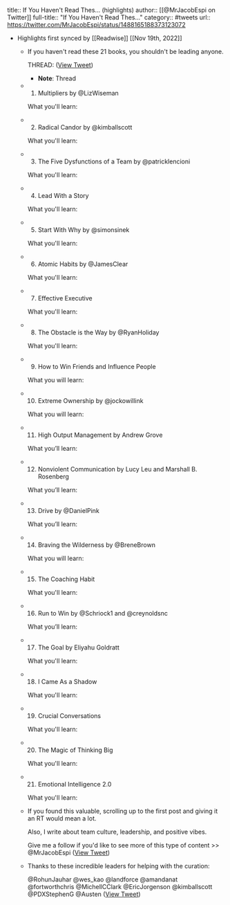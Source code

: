 title:: If You Haven't Read Thes... (highlights)
author:: [[@MrJacobEspi on Twitter]]
full-title:: "If You Haven't Read Thes..."
category:: #tweets
url:: https://twitter.com/MrJacobEspi/status/1488165188373123072

- Highlights first synced by [[Readwise]] [[Nov 19th, 2022]]
	- If you haven't read these 21 books, you shouldn't be leading anyone.
	  
	  THREAD: ([View Tweet](https://twitter.com/MrJacobEspi/status/1488165188373123072))
		- **Note**: Thread
	- 1) Multipliers by 
	  @LizWiseman
	  
	  What you'll learn:
	- 2) Radical Candor by 
	  @kimballscott
	  
	  What you'll learn:
	- 3) The Five Dysfunctions of a Team by 
	  @patricklencioni
	  
	  What you'll learn:
	- 4) Lead With a Story 
	  
	  What you'll learn:
	- 5) Start With Why by 
	  @simonsinek
	  
	  What you'll learn:
	- 6) Atomic Habits by 
	  @JamesClear
	  
	  What you'll learn:
	- 7) Effective Executive
	  
	  What you'll learn:
	- 8) The Obstacle is the Way by 
	  @RyanHoliday
	  
	  What you'll learn:
	- 9) How to Win Friends and Influence People
	  
	  What you will learn:
	- 10) Extreme Ownership by 
	  @jockowillink
	  
	  What you will learn:
	- 11)  High Output Management by Andrew Grove
	  
	  What you’ll learn:
	- 12) Nonviolent Communication by Lucy Leu and Marshall B. Rosenberg
	  
	  What you’ll learn:
	- 13) Drive by 
	  @DanielPink
	  
	  What you’ll learn:
	- 14) Braving the Wilderness by 
	  @BreneBrown
	  
	  What you will learn:
	- 15) The Coaching Habit
	  
	  What you'll learn:
	- 16) Run to Win by 
	  @Schriock1
	   and 
	  @creynoldsnc
	  
	  What you’ll learn:
	- 17) The Goal by Eliyahu Goldratt
	  
	  What you'll learn:
	- 18) I Came As a Shadow
	  
	  What you'll learn:
	- 19) Crucial Conversations
	  
	  What you'll learn:
	- 20) The Magic of Thinking Big
	  
	  What you'll learn:
	- 21) Emotional Intelligence 2.0
	  
	  What you'll learn:
	- If you found this valuable, scrolling up to the first post and giving it an RT would mean a lot.
	  
	  Also, I write about team culture, leadership, and positive vibes. 
	  
	  Give me a follow if you'd like to see more of this type of content >> 
	  @MrJacobEspi ([View Tweet](https://twitter.com/MrJacobEspi/status/1488165296754106370))
	- Thanks to these incredible leaders for helping with the curation:
	  
	  @RohunJauhar
	  @wes_kao
	  @landforce
	  @amandanat
	  @fortworthchris
	  @MichellCClark
	  @EricJorgenson
	  @kimballscott
	  @PDXStephenG
	  @Austen ([View Tweet](https://twitter.com/MrJacobEspi/status/1488165301967413249))